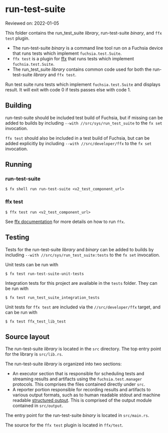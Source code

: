 # run-test-suite

Reviewed on: 2022-01-05

This folder contains the run_test_suite *library*, run-test-suite *binary*, and
`ffx test` plugin.

* The run-test-suite *binary* is a command line tool run on a Fuchsia device that runs
tests which implement `fuchsia.test.Suite`.
* `ffx test` is a plugin for [ffx][ffx] that runs tests which implement
`fuchsia.test.Suite`.
* The run_test_suite *library* contains common code used for both the run-test-suite
*library* and `ffx test`.

Run test suite runs tests which implement `fuchsia.test.Suite` and displays result.
It will exit with code 0 if tests passes else with code 1.

## Building

run-test-suite should be included test build of Fuchsia, but if missing
can be added to builds by including `--with //src/sys/run_test_suite` to the
`fx set` invocation.

`ffx test` should also be included in a test build of Fuchsia, but can be added
explicitly by including `--with //src/developer/ffx` to the `fx set`
invocation.

## Running

### run-test-suite

```
$ fx shell run run-test-suite <v2_test_component_url>
```

### ffx test

```
$ ffx test run <v2_test_component_url>
```

See [ffx documentation][ffx] for more details on how to run `ffx`.

## Testing

Tests for the run-test-suite *library* and *binary* can be added to builds by
including `--with //src/sys/run_test_suite:tests` to the `fx set` invocation.

Unit tests can be run with

```
$ fx test run-test-suite-unit-tests
```

Integration tests for this project are available in the `tests` folder. They can
be run with

```
$ fx test run_test_suite_integration_tests
```

Unit tests for `ffx test` are included via the `//src/developer/ffx` target,
and can be run with

```
$ fx test ffx_test_lib_test
```

## Source layout

The run-test-suite *library* is located in the `src` directory. The top entry
point for the library is `src/lib.rs`.

The run-test-suite *library* is organized into two sections:
 * An executor section that is responsible for scheduling tests and streaming
 results and artifacts using the `fuchsia.test.manager` protocols. This
 comprises the files contained directly under `src`.
 * A reporter portion responsible for recording results and artifacts to
 various output formats, such as to human readable stdout and machine readable
 [structured output][structured-output]. This is comprised of the output module
 contained in `src/output`.

The entry point for the run-test-suite *binary* is located in `src/main.rs`.

The source for the `ffx test` plugin is located in `ffx/test`.

[ffx]: /docs/development/tools/ffx/overview.md
[structured-output]: /src/sys/run_test_suite/directory/README.md
